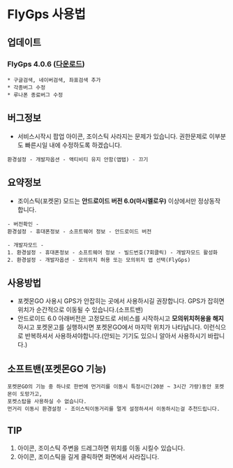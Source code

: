 # FlyGps 사용법

## 업데이트
### FlyGps 4.0.6 ([다운로드](https://github.com/SamBoKing/Secret/raw/master/FlyGps_4.0.6.apk))
```
* 구글검색, 네이버검색, 좌표검색 추가
* 각종버그 수정
* 루나폰 종료버그 수정
```

## 버그정보
* 서비스시작시 팝업 아이콘, 조이스틱 사라지는 문제가 있습니다. 권한문제로 이부분도 빠른시일 내에 수정하도록 하겠습니다.
```
환경설정 - 개발자옵션 - 액티비티 유지 안함(앱탭) - 끄기
```

## 요약정보
* 조이스틱(포켓몬) 모드는 **안드로이드 버전 6.0(마시멜로우)** 이상에서만 정상동작 합니다.
```
- 버전확인 -
환경설정 - 휴대폰정보 - 소프트웨어 정보 - 안드로이드 버전

- 개발자모드 -
1. 환경설정 - 휴대폰정보 - 소프트웨어 정보 - 빌드번호(7회클릭) - 개발자모드 활성화
2. 환경설정 - 개발자옵션 - 모의위치 허용 또는 모의위치 앱 선택(FlyGps)
```

## 사용방법
* 포켓몬GO 사용시 GPS가 안잡히는 곳에서 사용하시길 권장합니다. GPS가 잡히면 위치가 순간적으로 이동될 수 있습니다.(소프트밴)
* 안드로이드 6.0 아래버전은 고정모드로 서비스를 시작하시고 **모의위치허용을 해지**하시고 포켓몬고를 실행하시면 포켓몬GO에서 마지막 위치가 나타납니다. 이런식으로 반복하셔서 사용하셔야합니다.(안되는 기기도 있으니 알아서 사용하시기 바랍니다.)

## 소프트밴(포켓몬GO 기능)
```
포켓몬GO의 기능 중 하나로 한번에 먼거리를 이동시 특정시간(20분 ~ 3시간 가량)동안 포켓몬이 도망가고, 
포켓스탑을 사용하실 수 없습니다.
먼거리 이동시 환경설정 - 조이스틱이동거리를 멀게 설정하셔서 이동하시는걸 추천드립니다.
```

## TIP
1. 아이콘, 조이스틱 주변을 드레그하면 위치를 이동 시킬수 있습니다.
2. 아이콘, 조이스틱을 길게 클릭하면 화면에서 사라집니다.
